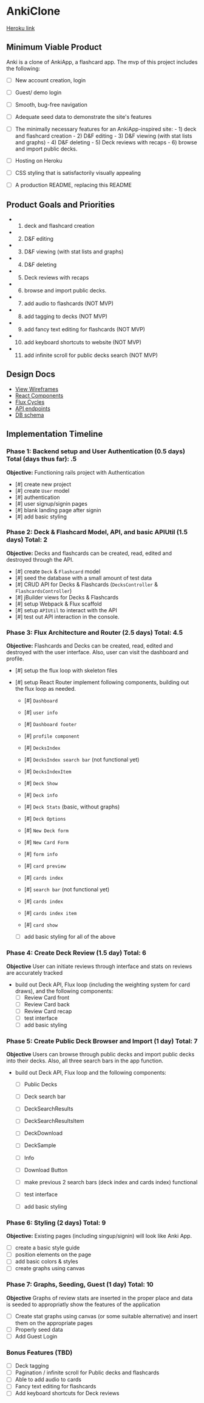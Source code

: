 # AnkiClone

[Heroku link][heroku]

[heroku]: https://anki-clone.herokuapp.com/#/auth?_k=2sv0x7

## Minimum Viable Product

Anki is a clone of AnkiApp, a flashcard app. The mvp of this project includes the following:

- [ ] New account creation, login
- [ ] Guest/ demo login
- [ ] Smooth, bug-free navigation
- [ ] Adequate seed data to demonstrate the site's features
- [ ] The minimally necessary features for an AnkiApp-inspired site:
      -  1) deck and flashcard creation
      -  2) D&F editing
      -  3) D&F viewing (with stat lists and graphs)
      -  4) D&F deleting
      -  5) Deck reviews with recaps
      -  6) browse and import public decks.

- [ ] Hosting on Heroku
- [ ] CSS styling that is satisfactorily visually appealing
- [ ] A production README, replacing this README

## Product Goals and Priorities

-  1) deck and flashcard creation
-  2) D&F editing
-  3) D&F viewing (with stat lists and graphs)
-  4) D&F deleting
-  5) Deck reviews with recaps
-  6) browse and import public decks.
-  7) add audio to flashcards (NOT MVP)
-  8) add tagging to decks (NOT MVP)
-  9) add fancy text editing for flashcards (NOT MVP)
-  10) add keyboard shortcuts to website (NOT MVP)
-  11) add infinite scroll for public decks search (NOT MVP)

## Design Docs
* [View Wireframes][views]
* [React Components][components]
* [Flux Cycles][flux-cycles]
* [API endpoints][api-endpoints]
* [DB schema][schema]

[views]: ./docs/my_wireframes
[components]: ./docs/components.md
[flux-cycles]: ./docs/flux-cycles.md
[api-endpoints]: ./docs/api-endpoints.md
[schema]: ./docs/schema.md

## Implementation Timeline

### Phase 1: Backend setup and User Authentication (0.5 days) Total (days thus far): .5

**Objective:** Functioning rails project with Authentication

- [#] create new project
- [#] create `User` model
- [#] authentication
- [#] user signup/signin pages
- [#] blank landing page after signin
- [#] add basic styling

### Phase 2: Deck & Flashcard Model, API, and basic APIUtil (1.5 days) Total: 2

**Objective:** Decks and flashcards can be created, read, edited and destroyed
through the API.

- [#] create `Deck` & `Flashcard` model
- [#] seed the database with a small amount of test data
- [#] CRUD API for Decks & Flashcards (`DecksController` & `FlashcardsController`)
- [#] jBuilder views for Decks & Flashcards
- [#] setup Webpack & Flux scaffold
- [#] setup `APIUtil` to interact with the API
- [#] test out API interaction in the console.

### Phase 3: Flux Architecture and Router (2.5 days) Total: 4.5

**Objective:** Flashcards and Decks can be created, read, edited and destroyed
with the user interface. Also, user can visit the dashboard and profile.

- [#] setup the flux loop with skeleton files
- [#] setup React Router
      implement following components, building out the flux loop as needed.
  - [#] `Dashboard`
  - [#] `user info`
  - [#] `Dashboard footer`

  - [#] `profile component`

  - [#] `DecksIndex`
  - [#] `DecksIndex search bar` (not functional yet)
  - [#] `DecksIndexItem`

  - [#] `Deck Show`
  - [#] `Deck info`
  - [#] `Deck Stats` (basic, without graphs)
  - [#] `Deck Options`

  - [#] `New Deck form`

  - [#] `New Card Form`
  - [#] `form info`
  - [#] `card preview`

  - [#] `cards index`
  - [#] `search bar` (not functional yet)
  - [#] `cards index`
  - [#] `cards index item`

  - [#] `card show`

  - [ ] add basic styling for all of the above

### Phase 4: Create Deck Review (1.5 day) Total: 6

**Objective** User can initiate reviews through interface and stats on reviews
are accurately tracked

- build out Deck API, Flux loop (including the weighting system for card draws),
  and the following components:
  - [ ] Review Card front
  - [ ] Review Card back
  - [ ] Review Card recap
  - [ ] test interface
  - [ ] add basic styling

### Phase 5: Create Public Deck Browser and Import (1 day) Total: 7

**Objective** Users can browse through public decks and import public decks into
their decks. Also, all three search bars in the app function.

- build out Deck API, Flux loop and the following components:
  - [ ] Public Decks
  - [ ] Deck search bar
  - [ ] DeckSearchResults
  - [ ] DeckSearchResultsItem
  - [ ] DeckDownload
  - [ ] DeckSample
  - [ ] Info
  - [ ] Download Button

  - [ ] make previous 2 search bars (deck index and cards index) functional
  - [ ] test interface
  - [ ] add basic styling


### Phase 6: Styling (2 days) Total: 9

**Objective:** Existing pages (including singup/signin) will look like Anki App.

- [ ] create a basic style guide
- [ ] position elements on the page
- [ ] add basic colors & styles
- [ ] create graphs using canvas

### Phase 7: Graphs, Seeding, Guest (1 day) Total: 10

**Objective** Graphs of review stats are inserted in the proper place and
data is seeded to appropriatly show the features of the application

- [ ] Create stat graphs using canvas (or some suitable alternative) and insert
      them on the appropriate pages
- [ ] Properly seed data
- [ ] Add Guest Login

### Bonus Features (TBD)
- [ ] Deck tagging
- [ ] Pagination / infinite scroll for Public decks and flashcards
- [ ] Able to add audio to cards
- [ ] Fancy text editing for flashcards
- [ ] Add keyboard shortcuts for Deck reviews
